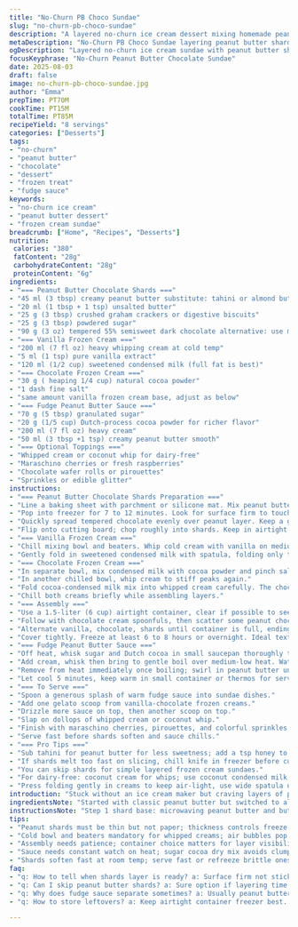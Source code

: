 ```yaml
---
title: "No-Churn PB Choco Sundae"
slug: "no-churn-pb-choco-sundae"
description: "A layered no-churn ice cream dessert mixing homemade peanut butter chocolate shards, vanilla and chocolate frozen creams, topped with a luscious fudge-peanut butter sauce and optional festive garnishes. No ice cream maker required. Uses whipped cream and sweetened condensed milk for texture, with a crunchy chocolate peanut topping to cut richness."
metaDescription: "No-Churn PB Choco Sundae layering peanut butter shards vanilla chocolate frozen creams topped fudge-peanut butter sauce crunchy chocolate peanut topping."
ogDescription: "Layered no-churn ice cream sundae with peanut butter shards vanilla and chocolate frozen creams plus fudge sauce rich textures no ice cream maker needed."
focusKeyphrase: "No-Churn Peanut Butter Chocolate Sundae"
date: 2025-08-03
draft: false
image: no-churn-pb-choco-sundae.jpg
author: "Emma"
prepTime: PT70M
cookTime: PT15M
totalTime: PT85M
recipeYield: "8 servings"
categories: ["Desserts"]
tags:
- "no-churn"
- "peanut butter"
- "chocolate"
- "dessert"
- "frozen treat"
- "fudge sauce"
keywords:
- "no-churn ice cream"
- "peanut butter dessert"
- "frozen cream sundae"
breadcrumb: ["Home", "Recipes", "Desserts"]
nutrition: 
 calories: "380"
 fatContent: "28g"
 carbohydrateContent: "28g"
 proteinContent: "6g"
ingredients:
- "=== Peanut Butter Chocolate Shards ==="
- "45 ml (3 tbsp) creamy peanut butter substitute: tahini or almond butter works; adjust sweetness to taste"
- "20 ml (1 tbsp + 1 tsp) unsalted butter"
- "25 g (3 tbsp) crushed graham crackers or digestive biscuits"
- "25 g (3 tbsp) powdered sugar"
- "90 g (3 oz) tempered 55% semisweet dark chocolate alternative: use milk chocolate for less bitterness"
- "=== Vanilla Frozen Cream ==="
- "200 ml (7 fl oz) heavy whipping cream at cold temp"
- "5 ml (1 tsp) pure vanilla extract"
- "120 ml (1/2 cup) sweetened condensed milk (full fat is best)"
- "=== Chocolate Frozen Cream ==="
- "30 g ( heaping 1/4 cup) natural cocoa powder"
- "1 dash fine salt"
- "same amount vanilla frozen cream base, adjust as below"
- "=== Fudge Peanut Butter Sauce ==="
- "70 g (5 tbsp) granulated sugar"
- "20 g (1/5 cup) Dutch-process cocoa powder for richer flavor"
- "200 ml (7 fl oz) heavy cream"
- "50 ml (3 tbsp +1 tsp) creamy peanut butter smooth"
- "=== Optional Toppings ==="
- "Whipped cream or coconut whip for dairy-free"
- "Maraschino cherries or fresh raspberries"
- "Chocolate wafer rolls or pirouettes"
- "Sprinkles or edible glitter"
instructions:
- "=== Peanut Butter Chocolate Shards Preparation ==="
- "Line a baking sheet with parchment or silicone mat. Mix peanut butter and butter in glass bowl; nuke 25 to 30 seconds until just melted, avoid overheating or it’ll separate. Stir in crushed biscuits and powdered sugar; mix until paste-y but still spreadable. Use offset spatula to spread 4 mm thick layer (about 1/6 inch). Thicker means longer freeze, thinner may shatter too easily."
- "Pop into freezer for 7 to 12 minutes. Look for surface firm to touch, no fingerprints left if you press lightly."
- "Quickly spread tempered chocolate evenly over peanut layer. Keep a gentle swirl or smooth, thinner coverage gives crisp snap. Freeze again 7 minutes or until fully firm and glossy."
- "Flip onto cutting board; chop roughly into shards. Keep in airtight container in freezer till serving. Note: If shards soften, refreeze; brittle shards soften near room temp fast."
- "=== Vanilla Frozen Cream ==="
- "Chill mixing bowl and beaters. Whip cold cream with vanilla on medium-high until stiff peaks form. Starts soft, keep whipping past soft peak stage but don’t overwhip or get clumps."
- "Gently fold in sweetened condensed milk with spatula, folding only to keep air in. Texture should be creamy, shiny with no lumps. Set aside chilled. Don't whip after adding condensed milk—turns oily."
- "=== Chocolate Frozen Cream ==="
- "In separate bowl, mix condensed milk with cocoa powder and pinch salt until uniform paste. Taste mixture before mixing with cream; adjust sugar if cocoa is sharp."
- "In another chilled bowl, whip cream to stiff peaks again."
- "Fold cocoa-condensed milk mix into whipped cream carefully. The chocolate cream will be slightly denser and less shiny but scoopable."
- "Chill both creams briefly while assembling layers."
- "=== Assembly ==="
- "Use a 1.5-liter (6 cup) airtight container, clear if possible to see layers. Start with tablespoons of vanilla frozen cream, spread gently but cover whole bottom without gaps."
- "Follow with chocolate cream spoonfuls, then scatter some peanut chocolate shards for crunch."
- "Alternate vanilla, chocolate, shards until container is full, ending with a layer of shards. Push shards lightly into cream so they don’t float up while freezing."
- "Cover tightly. Freeze at least 6 to 8 hours or overnight. Ideal texture is creamy with slight bite, fully firm but scoopable. Let temper 3 to 5 minutes at room temp before scooping for that creamy scoop without melting immediate puddles."
- "=== Fudge Peanut Butter Sauce ==="
- "Off heat, whisk sugar and Dutch cocoa in small saucepan thoroughly to avoid clumps."
- "Add cream, whisk then bring to gentle boil over medium-low heat. Watch carefully; don’t let boil over or scorch. You’ll see bubbles along edges and smell deep chocolate aromas."
- "Remove from heat immediately once boiling; swirl in peanut butter until smooth and glossy sauces forms. Do not overheat after adding, sauce will seize or separate."
- "Let cool 5 minutes, keep warm in small container or thermos for serving alongside."
- "=== To Serve ==="
- "Spoon a generous splash of warm fudge sauce into sundae dishes."
- "Add one gelato scoop from vanilla-chocolate frozen creams."
- "Drizzle more sauce on top, then another scoop on top."
- "Slap on dollops of whipped cream or coconut whip."
- "Finish with maraschino cherries, pirouettes, and colorful sprinkles."
- "Serve fast before shards soften and sauce chills."
- "=== Pro Tips ==="
- "Sub tahini for peanut butter for less sweetness; add a tsp honey to fudge sauce to balance bitterness."
- "If shards melt too fast on slicing, chill knife in freezer before cutting."
- "You can skip shards for simple layered frozen cream sundaes."
- "For dairy-free: coconut cream for whips; use coconut condensed milk alternatives."
- "Press folding gently in creams to keep air-light, use wide spatula or balloon whisk for fluff."
introduction: "Stuck without an ice cream maker but craving layers of peanut butter and chocolate crunch? Tried frozen blocks that turn icy? Been there. This layered frozen cream sundae skips churning in favor of folding whipped cream with sweetened condensed milk. The trick? Homemade peanut butter chocolate shards—thin, crispy, sweet, salty—and a fudge sauce that sings peanut butter notes but stays shiny, not grainy. Watch those layers. Mix flavors evenly but don’t overwork; air is your friend. I swap almond butter when allergies hit peanut season. Timing is feeling, not strict. Freeze bumps are normal. Taste cocoa mix mid-step; you control bitterness. Expect rich, creamy jumps from vanilla to chocolate to crunchy breaks under teeth. Party food, yet nostalgic. Play with dwell time and doneness. This sundae’s personality depends on patience and a watchful eye."
ingredientsNote: "Started with classic peanut butter but switched to almond for subtler flavor and fewer allergy worries. Tempted to go crunchy with peanut butter texture? Use smooth for shards so spread thin and breaks cleanly. Graham cracker crumbs bring gentle nuttiness and moisture absorption; digestive biscuits swap easily but watch flavor impact. Powdered sugar sweetens shards discreetly; adjust for prefered sweetness or swap with coconut sugar for depth. Chocolate: tempering eggs you out? Use good-quality melting chocolate or chips, melt slowly. For the frozen creams, whipped cold heavy cream is foundation; cold equipment helps whip faster and holds peaks longer—don’t skip chilling bowls. Sweetened condensed milk adds fat & sugar to mimic ice cream’s creaminess without freezing rock-hard. Cocoa powder is unsweetened; Dutch-process preferred in sauce for mellow notes, natural cocoa sharper, needs more sugar. Using salty pinch with cocoa cuts bitterness, intensifies chocolate tone. Peanut butter in fudge sauce must be creamy for smooth texture; stir in last with heat off to prevent oily separation. Top it off anytime; all optional but familiar garnishes bring color and festive crunch."
instructionsNote: "Step 1 shard base: microwaving peanut butter and butter melts fats to bind crumbs. Don’t overheat or you’ll get oily puddles. Spreading evenly aids freezing good crisp texture; too thick and you’re chewing fudge paste, too thin and shards crumble. Freeze timing centered on tactile cues: firm to touch, no stickiness. Chocolate layer second, thin and glossy, signals readiness for chopping; brittle bluish cracks appear when perfect. Chop shards on cold board using serrated knife chilled if needed so shards don’t smoosh. For frozen creams whipping, cold ingredients and gear is key for sharp peaks. Adding condensed milk after whipping keeps air in freshly formed peaks, folding preserves volume. Separate chocolate cream with cocoa paste mixed into condensed milk first to prevent lumps. Folding preserves that light texture—no overmix! Assembly in container; layering with shards in between prevents clumping; shards could float up, so push lightly. Freeze should be at least 6 hours—longer chills solidify milk fats so ice cream isn’t slushy but still scoopable; tempering warms and softens slightly before serving. Sauce needs constant watch once heating. Sugar+cocoa dry mix avoids clumps. Sauce boils briefly, remove before thickens or scorches, add peanut butter off heat or it’ll curdle. Sauce thickens once cooled but stays pourable; keep warm but not hot for topping. Garnishes optional for visual and textural contrast. Patience makes difference here: rushing freezes ice crystals, sloppy layers melt into each other."
tips:
- "Peanut shards must be thin but not paper; thickness controls freeze time and bite. Freeze till surface firm but not too hard. Chocolate layer spreads fast, keep swirl gentle or smooth; cooling changes gloss and snap. Knife chills help chopping crisp shards clean, no smoosh. Adjust sweetness in shards with sugar or coconut sugar; tahini swap cuts sweetness but adds nuttiness. Watch microwave timing; overheat makes oily mess instead of bind."
- "Cold bowl and beaters mandatory for whipped creams; air bubbles pop easy if not chilled. Whip to stiff peaks with vanilla, then fold condensed milk gently to keep air. No re-whipping or oils separate. Cocoa mix tastes sharp if sugar low; add pinch salt to cut bitterness before folding. Chocolate cream denser, less shiny, scoopable texture depends on folding speed and mixing. Chill creams before layering, helps hold structure under shards."
- "Assembly needs patience; container choice matters for layer visibility + neat stacking. Start vanilla base with spread spoonfuls, cover full bottom no gaps or shards clump. Alternate layers carefully, push shards lightly so no float up. Freeze min 6 hrs for firmness but scoopable; temper 3-5 min room temp before serving to soften edges. Timing impacts texture, rush and get icy or smeared layers."
- "Sauce needs constant watch on heat; sugar cocoa dry mix avoids clumps. Boil gently, bubbles along edges signal near done; remove heat before thick. Peanut butter last, off heat to stop seizing or oily split. Sauce thickens cooling but stays pourable; keep warm not hot in thermos or small container. Add honey for bitterness balance if tahini used. Sauce aroma deepens while simmer, smell cues near perfect doneness."
- "Shards soften fast at room temp; serve fast or refreeze brittle ones. Skip shards for simpler sundae layers if time tight. Knife cold or warmed helps slice shards clean shapes. Coconut cream and dairy-free condensed milk swap well for vegan version. Folding technique key: use spatula or balloon whisk, gentle motions preserve fluff and volume; avoid vigorous stirring which kills air bubbles and changes texture."
faq:
- "q: How to tell when shards layer is ready? a: Surface firm not sticky touch test key. Press lightly no fingerprint stay. Chocolate layer glossy and firm means done. Too soft melts shards. Freeze times vary but focus touch and look cues instead."
- "q: Can I skip peanut butter shards? a: Sure option if layering time crunch. Texture change big—no crunch but keeps creaminess. Use extra chocolate cream or sprinkle crushed cookies instead. Makes simpler sundae but less bite contrast."
- "q: Why does fudge sauce separate sometimes? a: Usually peanut butter added while sauce hot. Add off heat, stir smooth. Overheat breaks emulsion, oily or grainy textures appear. Sugar cocoa dry mix thorough avoids lumps, boil gentle bubbles edge, remove promptly."
- "q: How to store leftovers? a: Keep airtight container freezer best. Shards keep longer frozen no moisture. Sauce refrigerate in sealed jar, warm gently before reuse. Cream layers refreeze but texture softens, best eaten fresh. Quick thaw then scoop works okay."

---
```

